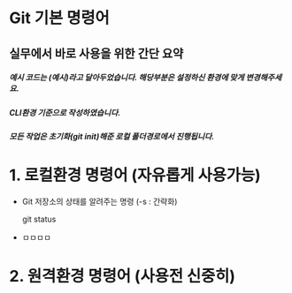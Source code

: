 Git 기본 명령어
==========

실무에서 바로 사용을 위한 간단 요약
--------------------------------------

##### 예시 코드는 (예시)라고 달아두었습니다. 해당부분은 설정하신 환경에 맞게 변경해주세요.
##### CLI환경 기준으로 작성하였습니다. 
##### 모든 작업은 초기화(git init)해준 로컬 폴더경로에서 진행됩니다.

# 1. 로컬환경 명령어 (자유롭게 사용가능)
* Git 저장소의 상태를 알려주는 명령 (-s : 간략화)

	git status

* ㅁㅁㅁㅁ

# 2. 원격환경 명령어 (사용전 신중히)
